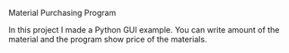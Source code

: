 Material Purchasing Program

In this project I made a Python GUI example. You can write amount of the material and the program show price of the materials.
